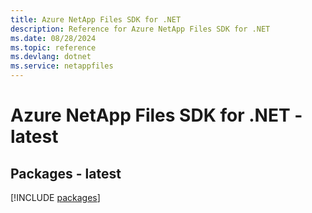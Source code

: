 ```yaml
---
title: Azure NetApp Files SDK for .NET
description: Reference for Azure NetApp Files SDK for .NET
ms.date: 08/28/2024
ms.topic: reference
ms.devlang: dotnet
ms.service: netappfiles
---
```

# Azure NetApp Files SDK for .NET - latest
## Packages - latest
[!INCLUDE [packages](netapp-files-index.md)]